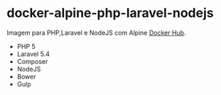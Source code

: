 # docker-alpine-php-laravel-nodejs
Imagem para PHP,Laravel e NodeJS com Alpine
[Docker Hub](https://hub.docker.com/r/thiagoppo/docker-alpine-php-laravel-nodejs/).

- PHP 5
- Laravel 5.4
- Composer
- NodeJS
- Bower
- Gulp
